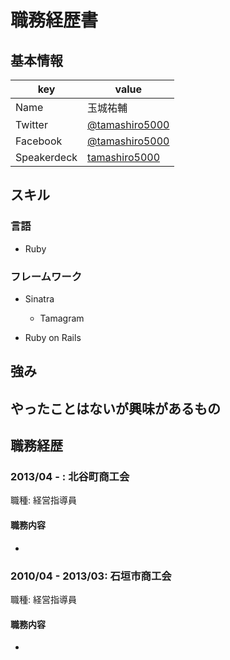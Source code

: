 # 職務経歴書

## 基本情報

|key|value|
|---|-----|
|Name|玉城祐輔|
|Twitter|[@tamashiro5000](https://twitter.com/tamashiro5000)|
|Facebook|[@tamashiro5000](https://www.facebook.com/tamashiro5000)|
|Speakerdeck|[tamashiro5000](https://speakerdeck.com/tamashiro5000)|

## スキル

### 言語

- Ruby



### フレームワーク

- Sinatra
  - Tamagram

- Ruby on Rails



## 強み

## やったことはないが興味があるもの


## 職務経歴

### 2013/04 - : 北谷町商工会

職種: 経営指導員

#### 職務内容

-


### 2010/04 - 2013/03: 石垣市商工会

職種: 経営指導員

#### 職務内容

-
